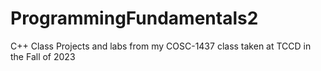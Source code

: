 # ProgrammingFundamentals2
C++ Class Projects and labs from my COSC-1437 class taken at TCCD in the Fall of 2023
